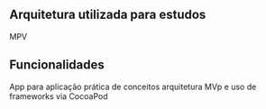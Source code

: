 
## Arquitetura utilizada para estudos
MPV

## Funcionalidades
App para aplicação prática de conceitos arquitetura MVp e uso de frameworks via CocoaPod
